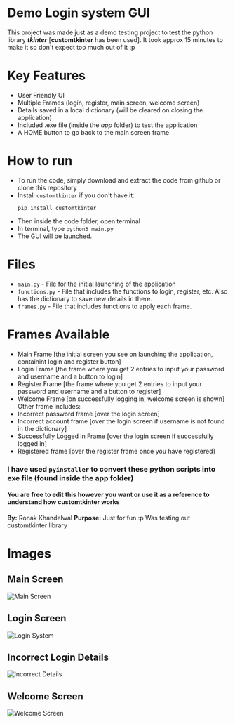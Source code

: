 # Demo Login system GUI
This project was made just as a demo testing project to test the python library ***tkinter*** [**customtkinter** has been used]. It took approx 15 minutes to make it so don't expect too much out of it :p

# Key Features
- User Friendly UI
- Multiple Frames (login, register, main screen, welcome screen)
- Details saved in a local dictionary (will be cleared on closing the application)
- Included .exe file (inside the *app* folder) to test the application
- A HOME button to go back to the main screen frame

# How to run
- To run the code, simply download and extract the code from github or clone this repository
- Install `customtkinter` if you don't have it:
    ```
    pip install customtkinter
    ```
- Then inside the code folder, open terminal
- In terminal, type `python3 main.py`
- The GUI will be launched.

# Files
- `main.py` - File for the initial launching of the application
- `functions.py` - File that includes the functions to login, register, etc. Also has the dictionary to save new details in there.
- `frames.py` - File that includes functions to apply each frame.

# Frames Available
- Main Frame [the initial screen you see on launching the application, containint login and register button]
- Login Frame [the frame where you get 2 entries to input your password and username and a button to login]
- Register Frame [the frame where you get 2 entries to input your password and username and a button to register]
- Welcome Frame [on successfully logging in, welcome screen is shown]
Other frame includes:
- Incorrect password frame [over the login screen]
- Incorrect account frame [over the login screen if username is not found in the dictionary]
- Successfully Logged in Frame [over the login screen if successfully logged in]
- Registered frame [over the register frame once you have registered]

### I have used `pyinstaller` to convert these python scripts into exe file (found inside the **app** folder) 

#### You are free to edit this however you want or use it as a reference to understand how customtkinter works
**By:** Ronak Khandelwal
**Purpose:** Just for fun :p Was testing out customtkinter library


# Images
## Main Screen
![Main Screen](https://i.ibb.co/fN0HhcW/image.png)

## Login Screen
![Login System](https://i.ibb.co/mhrNr5w/image.png)

## Incorrect Login Details
![Incorrect Details](https://i.ibb.co/tqVrNtz/image.png)

## Welcome Screen
![Welcome Screen](https://i.ibb.co/zmLW1tZ/image.png)
